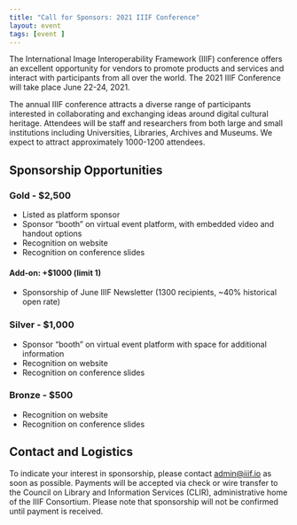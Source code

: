 ```yaml
---
title: "Call for Sponsors: 2021 IIIF Conference"
layout: event
tags: [event ]
---
```


The International Image Interoperability Framework (IIIF) conference offers an excellent opportunity for vendors to promote products and services and interact with participants from all over the world. The 2021 IIIF Conference will take place June 22-24, 2021.

The annual IIIF conference attracts a diverse range of participants interested in collaborating and exchanging ideas around digital cultural heritage. Attendees will be staff and researchers from both large and small institutions including Universities, Libraries, Archives and Museums. We expect to attract approximately 1000-1200 attendees. 


## **Sponsorship Opportunities**


### **Gold - $2,500**



*   Listed as platform sponsor
*   Sponsor “booth” on virtual event platform, with embedded video and handout options
*   Recognition on website
*   Recognition on conference slides

#### **Add-on: +$1000 (limit 1)**

*   Sponsorship of June IIIF Newsletter (1300 recipients, ~40% historical open rate)


### **Silver - $1,000**



*   Sponsor “booth” on virtual event platform with space for additional information
*   Recognition on website
*   Recognition on conference slides


### **Bronze - $500**



*   Recognition on website
*   Recognition on conference slides


## **Contact and Logistics**

To indicate your interest in sponsorship, please contact admin@iiif.io as soon as possible. Payments will be accepted via check or wire transfer to the Council on Library and Information Services (CLIR), administrative home of the IIIF Consortium. Please note that sponsorship will not be confirmed until payment is received.

